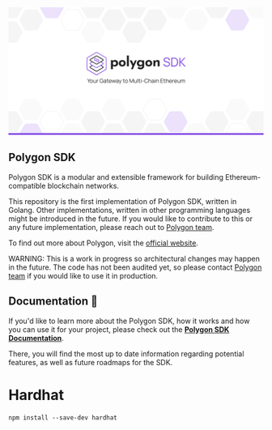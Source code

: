 
![Banner](.github/banner.png)

## Polygon SDK

Polygon SDK is a modular and extensible framework for building Ethereum-compatible blockchain networks.

This repository is the first implementation of Polygon SDK, written in Golang. Other implementations, written in other programming languages might be introduced in the future. If you would like to contribute to this or any future implementation, please reach out to [Polygon team](mailto:contact@polygon.technology).

To find out more about Polygon, visit the [official website](https://polygon.technology/).

WARNING: This is a work in progress so architectural changes may happen in the future. The code has not been audited yet, so please contact [Polygon team](mailto:contact@polygon.technology) if you would like to use it in production.

## Documentation 📝

If you'd like to learn more about the Polygon SDK, how it works and how you can use it for your project,
please check out the **[Polygon SDK Documentation](https://sdk-docs.polygon.technology)**.

There, you will find the most up to date information regarding potential features, as well as future roadmaps for the SDK.

# Hardhat

```
npm install --save-dev hardhat
```
